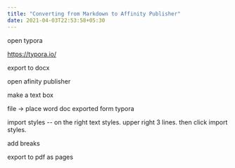 ```yaml
---
title: "Converting from Markdown to Affinity Publisher"
date: 2021-04-03T22:53:58+05:30
---
```

open typora

https://typora.io/

export to docx

open afinity publisher

make a text box

file -> place word doc exported form typora

import styles -- on the right text styles. upper right 3 lines. then click import styles. 

add breaks

export to pdf as pages